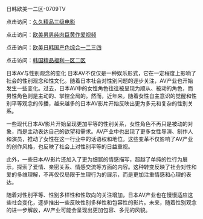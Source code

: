 
日韩欧美一二区-0709TV

点击访问：<a href="https://heiliao2dmwwy.pages.dev">久久精品三级电影</a>

点击访问：<a href="https://heiliaozj3tjd.pages.dev">欧美男男纯肉巨黄作爱视频</a>

点击访问：<a href="https://heiliaoe8ajia.pages.dev">欧美日韩国产色综合一二三四</a>

点击访问：<a href="https://heiliaoxwd5i8.pages.dev">韩国精品福利一区二区</a>

日本AV与性别观念的变化
日本AV不仅仅是一种娱乐形式，它在一定程度上影响了社会的性别观念和性文化。随着日本社会对性别问题的逐步关注，AV产业也开始发生一些变化。过去，日本AV中的女性角色往往被呈现为顺从、被动的角色，而男性角色则是主动的、掌控全局的。然而，近年来，随着女性自主意识的觉醒和性别平等观念的传播，越来越多的日本AV影片开始反映出更为多元和复杂的性别关系。

一些现代日本AV影片开始呈现更加平等的性别关系，女性角色不再只是被动的对象，而是主动表达自己的欲望和需求。AV产业中也出现了更多女性导演、制作人和演员，推动了女性在这一行业中的话语权和地位。这些变革不仅影响了AV产业的创作风格，也反映了社会上对性别平等的日益重视。

此外，一些日本AV影片还加入了更为细腻的情感描写，超越了单纯的性行为展示，探索了爱情、亲密关系、情感交流等方面的内容。这种转变反映了社会对性和爱的多维理解，不再仅仅局限于生理行为的展示，而是更加注重情感和心理的表达。

随着对性别平等、性别多样性和性取向的关注增加，日本AV产业也在慢慢适应这些社会变化，逐步推出一些反映性别多样性和包容性的影片。未来，随着性别观念的进一步解放，AV产业可能会呈现出更加包容、多元的风貌。

<span style="display:none;">[Canonical link]( https://github.com/ki20250709/10238 ）</span>
